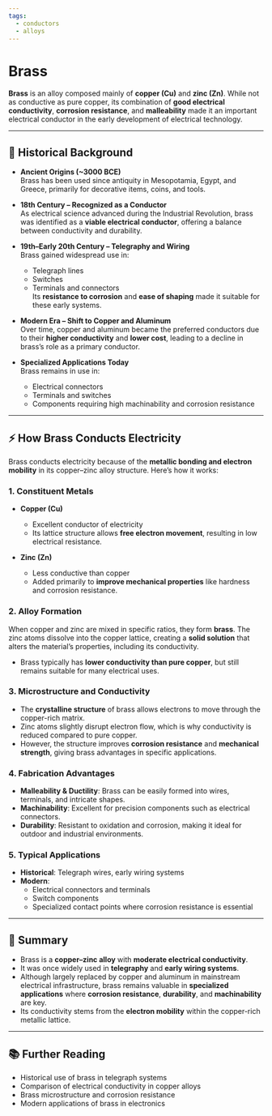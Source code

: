 ```yaml
---
tags:
  - conductors
  - alloys
---
```


# Brass

**Brass** is an alloy composed mainly of **copper (Cu)** and **zinc (Zn)**. While not as conductive as pure copper, its combination of **good electrical conductivity**, **corrosion resistance**, and **malleability** made it an important electrical conductor in the early development of electrical technology.

---

## 📜 Historical Background

- **Ancient Origins (~3000 BCE)**  
  Brass has been used since antiquity in Mesopotamia, Egypt, and Greece, primarily for decorative items, coins, and tools.

- **18th Century – Recognized as a Conductor**  
  As electrical science advanced during the Industrial Revolution, brass was identified as a **viable electrical conductor**, offering a balance between conductivity and durability.

- **19th–Early 20th Century – Telegraphy and Wiring**  
  Brass gained widespread use in:
  - Telegraph lines  
  - Switches  
  - Terminals and connectors  
  Its **resistance to corrosion** and **ease of shaping** made it suitable for these early systems.

- **Modern Era – Shift to Copper and Aluminum**  
  Over time, copper and aluminum became the preferred conductors due to their **higher conductivity** and **lower cost**, leading to a decline in brass’s role as a primary conductor.

- **Specialized Applications Today**  
  Brass remains in use in:
  - Electrical connectors  
  - Terminals and switches  
  - Components requiring high machinability and corrosion resistance

---

## ⚡ How Brass Conducts Electricity

Brass conducts electricity because of the **metallic bonding and electron mobility** in its copper–zinc alloy structure. Here’s how it works:

### 1. Constituent Metals

- **Copper (Cu)**  
  - Excellent conductor of electricity  
  - Its lattice structure allows **free electron movement**, resulting in low electrical resistance.

- **Zinc (Zn)**  
  - Less conductive than copper  
  - Added primarily to **improve mechanical properties** like hardness and corrosion resistance.

### 2. Alloy Formation

When copper and zinc are mixed in specific ratios, they form **brass**. The zinc atoms dissolve into the copper lattice, creating a **solid solution** that alters the material’s properties, including its conductivity.

- Brass typically has **lower conductivity than pure copper**, but still remains suitable for many electrical uses.

### 3. Microstructure and Conductivity

- The **crystalline structure** of brass allows electrons to move through the copper-rich matrix.  
- Zinc atoms slightly disrupt electron flow, which is why conductivity is reduced compared to pure copper.  
- However, the structure improves **corrosion resistance** and **mechanical strength**, giving brass advantages in specific applications.

### 4. Fabrication Advantages

- **Malleability & Ductility**: Brass can be easily formed into wires, terminals, and intricate shapes.  
- **Machinability**: Excellent for precision components such as electrical connectors.  
- **Durability**: Resistant to oxidation and corrosion, making it ideal for outdoor and industrial environments.

### 5. Typical Applications

- **Historical**: Telegraph wires, early wiring systems  
- **Modern**:
  - Electrical connectors and terminals  
  - Switch components  
  - Specialized contact points where corrosion resistance is essential

---

## 🧭 Summary

- Brass is a **copper–zinc alloy** with **moderate electrical conductivity**.  
- It was once widely used in **telegraphy** and **early wiring systems**.  
- Although largely replaced by copper and aluminum in mainstream electrical infrastructure, brass remains valuable in **specialized applications** where **corrosion resistance**, **durability**, and **machinability** are key.  
- Its conductivity stems from the **electron mobility** within the copper-rich metallic lattice.

---

## 📚 Further Reading

- Historical use of brass in telegraph systems  
- Comparison of electrical conductivity in copper alloys  
- Brass microstructure and corrosion resistance  
- Modern applications of brass in electronics

